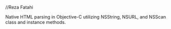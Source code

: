 //Reza Fatahi

Native HTML parsing in Objective-C utilizing NSString, NSURL, and NSScan class and instance methods.
